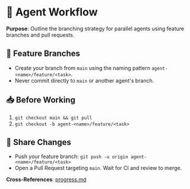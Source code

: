 # 🔄 Agent Workflow

**Purpose**: Outline the branching strategy for parallel agents using feature branches and pull requests.

## 🌱 Feature Branches
- Create your branch from `main` using the naming pattern `agent-<name>/feature/<task>`.
- Never commit directly to `main` or another agent's branch.

## 📥 Before Working
1. `git checkout main && git pull`
2. `git checkout -b agent-<name>/feature/<task>`

## 🚀 Share Changes
- Push your feature branch: `git push -u origin agent-<name>/feature/<task>`
- Open a Pull Request targeting `main`. Wait for CI and review to merge.

**Cross-References**: [progress.md](progress.md)

